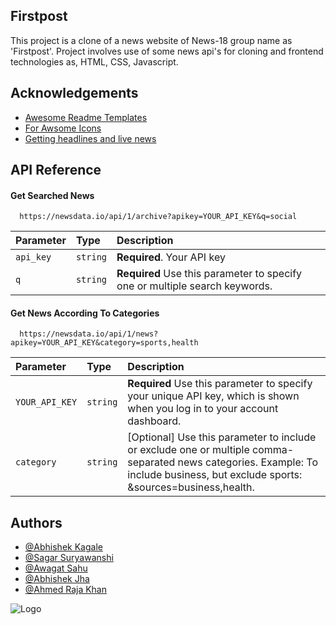 
## Firstpost

This project is a clone of a news website of News-18 group name as 'Firstpost'.
Project involves use of some news api's for cloning and frontend technologies as, HTML, CSS, Javascript.





## Acknowledgements

 - [Awesome Readme Templates](https://readme.so/editor)
 - [For Awsome Icons](https://fontawesome.com/icons)
 - [Getting headlines and live news](https://newsdata.io/docs)
 


## API Reference

#### Get Searched News

```http
  https://newsdata.io/api/1/archive?apikey=YOUR_API_KEY&q=social
```

| Parameter | Type     | Description                |
| :-------- | :------- | :------------------------- |
| `api_key` | `string` | **Required**. Your API key |
| `q`  |`string`|**Required** Use this parameter to specify one or multiple search keywords.|

#### Get News According To Categories

```http
  https://newsdata.io/api/1/news?apikey=YOUR_API_KEY&category=sports,health
```

| Parameter | Type     | Description                       |
| :-------- | :------- | :-------------------------------- |
|`YOUR_API_KEY`| `string`|**Required** Use this parameter to specify your unique API key, which is shown when you log in to your account dashboard.|
| `category`      | `string` | [Optional] Use this parameter to include or exclude one or multiple comma-separated news categories. Example: To include business, but exclude sports: &sources=business,health. |




## Authors

- [@Abhishek Kagale](https://github.com/abhishek11125)
- [@Sagar Suryawanshi](https://github.com/SagarSuryawans)
- [@Awagat Sahu](https://github.com/Swagatsahu99)
- [@Abhishek Jha](https://github.com/3003abhishek)
- [@Ahmed Raja Khan](https://github.com/ahmed700366)


![Logo](https://getlogo.net/wp-content/uploads/2020/04/firstpost-logo-vector.png)

